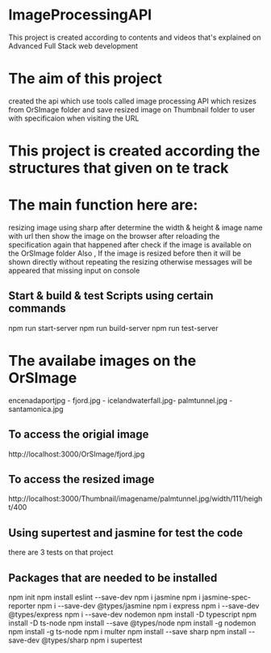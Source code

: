# ImageProcessingAPI
 This project is created according to contents and videos that's explained on Advanced Full Stack web development
# The aim of this project
created the api which use tools called image processing API  which resizes from OrSImage folder and save resized image on Thumbnail folder to user with specificaion when visiting the URL
# This project is created according the structures that given on te track
# The main function here are:
resizing image using sharp  after determine the width & height & image name with url 
then show the image on the browser after reloading the specification again
that happened after check if the image is available on the OrSImage folder 
Also , If the image is resized before then it will be shown directly without repeating the resizing
otherwise messages will be appeared that missing input on console
## Start & build & test Scripts  using certain commands
npm run start-server
npm run build-server
npm run test-server 
# The availabe images on the OrSImage
encenadaportjpg - fjord.jpg - icelandwaterfall.jpg-
palmtunnel.jpg - santamonica.jpg
## To access the origial image
http://localhost:3000/OrSImage/fjord.jpg
## To access the resized image
http://localhost:3000/Thumbnail/imagename/palmtunnel.jpg/width/111/height/400
## Using supertest and jasmine for test the code
there are 3 tests on that project


## Packages that are needed to be installed
 npm init
 npm install eslint --save-dev
 npm i jasmine
 npm i jasmine-spec-reporter
 npm i --save-dev @types/jasmine
 npm i express
npm i --save-dev @types/express
npm i --save-dev nodemon
npm install -D typescript
npm install -D ts-node
npm install --save @types/node
npm install -g nodemon
npm install -g ts-node
npm i  multer 
npm install --save sharp npm install --save-dev @types/sharp
npm i supertest

